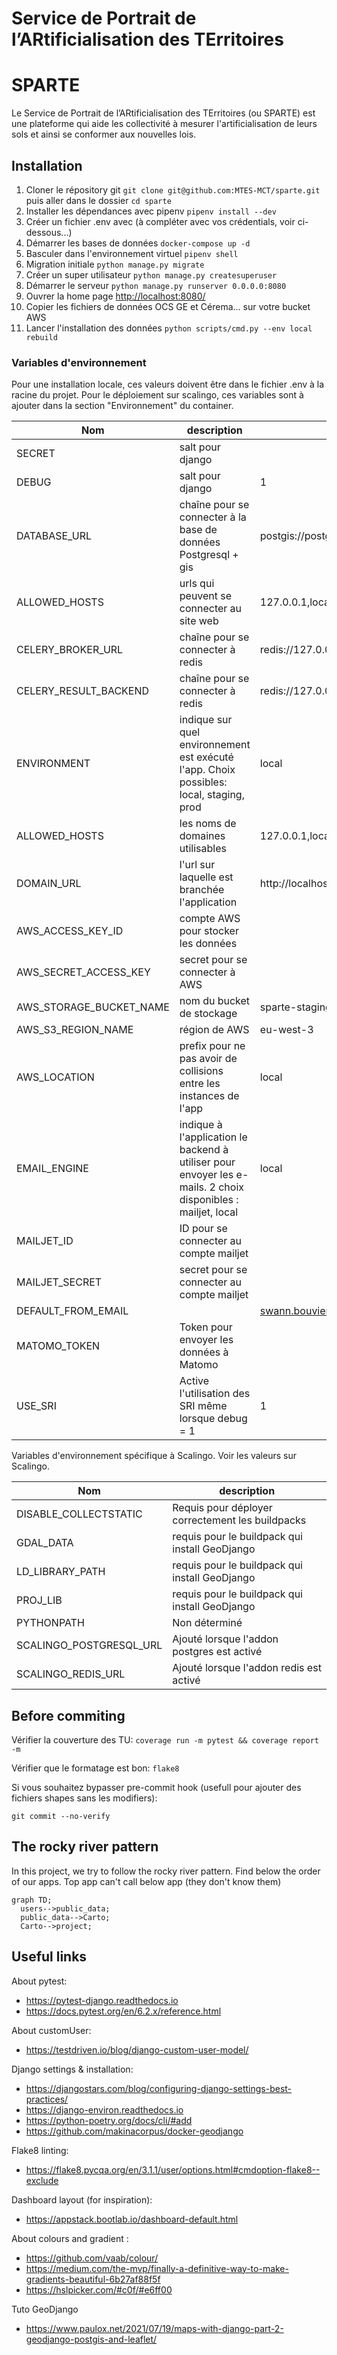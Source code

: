 **S**ervice de **P**ortrait de l’**AR**tificialisation des **TE**rritoires
==========================================================================

# SPARTE

Le Service de Portrait de l’ARtificialisation des TErritoires (ou SPARTE) est une plateforme qui aide les collectivité à mesurer l'artificialisation de leurs sols et ainsi se conformer aux nouvelles lois.

## Installation

1. Cloner le répository git `git clone git@github.com:MTES-MCT/sparte.git` puis aller dans le dossier `cd sparte`
2. Installer les dépendances avec pipenv `pipenv install --dev`
3. Créer un fichier .env avec (à compléter avec vos crédentials, voir ci-dessous...)
4. Démarrer les bases de données `docker-compose up -d`
5. Basculer dans l'environnement virtuel `pipenv shell`
6. Migration initiale `python manage.py migrate`
7. Créer un super utilisateur `python manage.py createsuperuser`
8. Démarrer le serveur `python manage.py runserver 0.0.0.0:8080`
9. Ouvrer la home page [http://localhost:8080/](http://localhost:8080/)
10. Copier les fichiers de données OCS GE et Cérema... sur votre bucket AWS
11. Lancer l'installation des données `python scripts/cmd.py --env local rebuild`

### Variables d'environnement

Pour une installation locale, ces valeurs doivent être dans le fichier .env à la racine du projet. Pour le déploiement sur scalingo, ces variables sont à ajouter dans la section "Environnement" du container.

| Nom | description | valeur locale |
|-----|-------------|---------------|
| SECRET | salt pour django |  |
| DEBUG | salt pour django | 1 |
| DATABASE_URL | chaîne pour se connecter à la base de données Postgresql + gis | postgis://postgres:postgres@127.0.0.1:54321/postgres |
| ALLOWED_HOSTS | urls qui peuvent se connecter au site web | 127.0.0.1,localhost |
| CELERY_BROKER_URL | chaîne pour se connecter à redis | redis://127.0.0.1:6379/0 |
| CELERY_RESULT_BACKEND | chaîne pour se connecter à redis | redis://127.0.0.1:6379/0 |
| ENVIRONMENT | indique sur quel environnement est exécuté l'app. Choix possibles: local, staging, prod | local |
| ALLOWED_HOSTS | les noms de domaines utilisables | 127.0.0.1,localhost |
| DOMAIN_URL | l'url sur laquelle est branchée l'application | http://localhost:8080/ |
| AWS_ACCESS_KEY_ID | compte AWS pour stocker les données |  |
| AWS_SECRET_ACCESS_KEY | secret pour se connecter à AWS |  |
| AWS_STORAGE_BUCKET_NAME | nom du bucket de stockage | sparte-staging |
| AWS_S3_REGION_NAME | région de AWS | eu-west-3 |
| AWS_LOCATION | prefix pour ne pas avoir de collisions entre les instances de l'app | local |
| EMAIL_ENGINE | indique à l'application le backend à utiliser pour envoyer les e-mails. 2 choix disponibles : mailjet, local | local |
| MAILJET_ID | ID pour se connecter au compte mailjet |  |
| MAILJET_SECRET | secret pour se connecter au compte mailjet |  |
| DEFAULT_FROM_EMAIL |  | swann.bouviermuller@gmail.com |
| MATOMO_TOKEN | Token pour envoyer les données à Matomo |  |
| USE_SRI | Active l'utilisation des SRI même lorsque debug = 1 | 1 |

Variables d'environnement spécifique à Scalingo. Voir les valeurs sur Scalingo.

| Nom | description |
|-----|-------------|
| DISABLE_COLLECTSTATIC | Requis pour déployer correctement les buildpacks |
| GDAL_DATA | requis pour le buildpack qui install GeoDjango |
| LD_LIBRARY_PATH | requis pour le buildpack qui install GeoDjango |
| PROJ_LIB | requis pour le buildpack qui install GeoDjango |
| PYTHONPATH | Non déterminé |
| SCALINGO_POSTGRESQL_URL | Ajouté lorsque l'addon postgres est activé |
| SCALINGO_REDIS_URL | Ajouté lorsque l'addon redis est activé |


## Before commiting

Vérifier la couverture des TU: `coverage run -m pytest && coverage report -m`

Vérifier que le formatage est bon: `flake8`

Si vous souhaitez bypasser pre-commit hook (usefull pour ajouter des fichiers shapes sans les modifiers):
```
git commit --no-verify
```

## The rocky river pattern

In this project, we try to follow the rocky river pattern. Find below the order of our apps. Top app can't call below app (they don't know them)

```mermaid
graph TD;
  users-->public_data;
  public_data-->Carto;
  Carto-->project;
```

## Useful links

About pytest:

- https://pytest-django.readthedocs.io
- https://docs.pytest.org/en/6.2.x/reference.html

About customUser:

- https://testdriven.io/blog/django-custom-user-model/

Django settings & installation:

- https://djangostars.com/blog/configuring-django-settings-best-practices/
- https://django-environ.readthedocs.io
- https://python-poetry.org/docs/cli/#add
- https://github.com/makinacorpus/docker-geodjango

Flake8 linting:

- https://flake8.pycqa.org/en/3.1.1/user/options.html#cmdoption-flake8--exclude

Dashboard layout (for inspiration):

- https://appstack.bootlab.io/dashboard-default.html

About colours and gradient :

- https://github.com/vaab/colour/
- https://medium.com/the-mvp/finally-a-definitive-way-to-make-gradients-beautiful-6b27af88f5f
- https://hslpicker.com/#c0f/#e6ff00

Tuto GeoDjango

- https://www.paulox.net/2021/07/19/maps-with-django-part-2-geodjango-postgis-and-leaflet/
